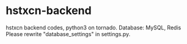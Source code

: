 # hstxcn-backend
hstxcn backend codes, python3 on tornado.
Database: MySQL, Redis
Please rewrite "database_settings" in settings.py.
